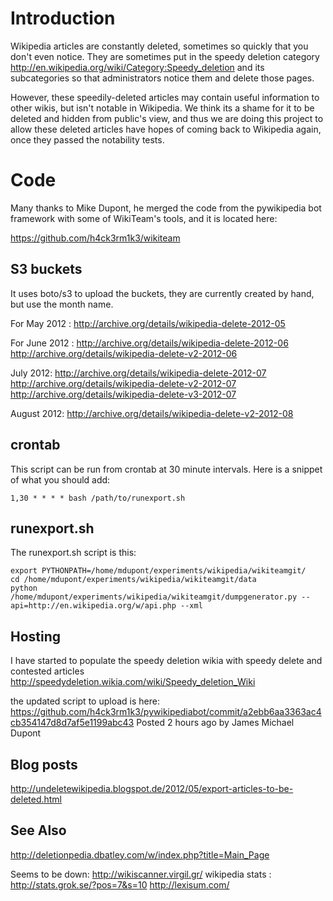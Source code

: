 # Introduction #

Wikipedia articles are constantly deleted, sometimes so quickly that you don't even notice. They are sometimes put in the speedy deletion category http://en.wikipedia.org/wiki/Category:Speedy_deletion and its subcategories so that administrators notice them and delete those pages.

However, these speedily-deleted articles may contain useful information to other wikis, but isn't notable in Wikipedia. We think its a shame for it to be deleted and hidden from public's view, and thus we are doing this project to allow these deleted articles have hopes of coming back to Wikipedia again, once they passed the notability tests.

# Code #

Many thanks to Mike Dupont, he merged the code from the pywikipedia bot framework with some of WikiTeam's tools, and it is located here:

https://github.com/h4ck3rm1k3/wikiteam

## S3 buckets ##
It uses boto/s3 to upload the buckets, they are currently created by hand, but use the month name.

For May 2012 :
http://archive.org/details/wikipedia-delete-2012-05

For June 2012 :
http://archive.org/details/wikipedia-delete-2012-06
http://archive.org/details/wikipedia-delete-v2-2012-06

July 2012:
http://archive.org/details/wikipedia-delete-2012-07
http://archive.org/details/wikipedia-delete-v2-2012-07
http://archive.org/details/wikipedia-delete-v3-2012-07


August 2012:
http://archive.org/details/wikipedia-delete-v2-2012-08


## crontab ##
This script can be run from crontab at 30 minute intervals. Here is a snippet of what you should add:
```
1,30 * * * * bash /path/to/runexport.sh
```

## runexport.sh ##
The runexport.sh script is this:
```
export PYTHONPATH=/home/mdupont/experiments/wikipedia/wikiteamgit/
cd /home/mdupont/experiments/wikipedia/wikiteamgit/data
python /home/mdupont/experiments/wikipedia/wikiteamgit/dumpgenerator.py --api=http://en.wikipedia.org/w/api.php --xml
```


## Hosting ##

I have started to populate the speedy deletion wikia with speedy delete and contested articles
http://speedydeletion.wikia.com/wiki/Speedy_deletion_Wiki

the updated script to upload is here:
https://github.com/h4ck3rm1k3/pywikipediabot/commit/a2ebb6aa3363ac4cb354147d8d7af5e1199abc43
Posted 2 hours ago by James Michael Dupont

## Blog posts ##

http://undeletewikipedia.blogspot.de/2012/05/export-articles-to-be-deleted.html

## See Also ##

http://deletionpedia.dbatley.com/w/index.php?title=Main_Page

Seems to be down: http://wikiscanner.virgil.gr/
wikipedia stats : http://stats.grok.se/?pos=7&s=10
http://lexisum.com/